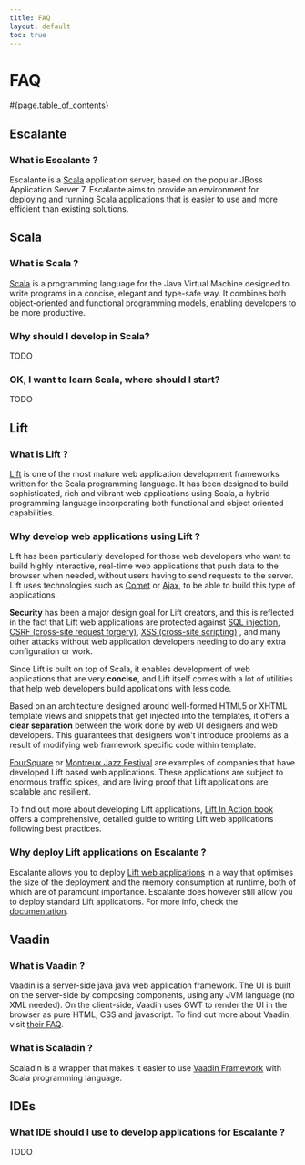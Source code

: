 ```yaml
---
title: FAQ
layout: default
toc: true
---
```


<div class="page-header">
<h1>FAQ</h1>
</div>

#{page.table_of_contents}

## Escalante

### What is Escalante ?

Escalante is a [Scala](http://scalan-lang.org) application server, based on
the popular JBoss Application Server 7. Escalante aims to provide an
environment for deploying and running Scala applications that is easier to use
and more efficient than existing solutions.

## Scala

### What is Scala ?

[Scala](http://www.scala-lang.org/) is a programming language for the Java
Virtual Machine designed to write programs in a concise, elegant and type-safe
way. It combines both object-oriented and functional programming models,
enabling developers to be more productive.

### Why should I develop in Scala?

TODO

### OK, I want to learn Scala, where should I start?

TODO

## Lift

### What is Lift ?

[Lift](http://liftweb.net/) is one of the most mature web application
development frameworks written for the Scala programming language. It has been
designed to build sophisticated, rich and vibrant web applications using
Scala, a hybrid programming language incorporating both functional and object
oriented capabilities.

### Why develop web applications using Lift ?

Lift has been particularly developed for those web developers who want to
build highly interactive, real-time web applications that push data to the
browser when needed, without users having to send requests to the server. Lift
uses technologies such as
<a href="http://en.wikipedia.org/wiki/Comet_(programming)">Comet</a> or
<a href="http://en.wikipedia.org/wiki/Ajax_(programming)">Ajax</a>, to be
able to build this type of applications.

**Security** has been a major design goal for Lift creators, and this is
reflected in the fact that Lift web applications are protected against [SQL
injection](http://en.wikipedia.org/wiki/SQL_injection), [CSRF (cross-site
request forgery)](http://en.wikipedia.org/wiki/Cross-site_request_forgery),
[XSS (cross-site scripting)](http://en.wikipedia.org/wiki/Cross-site_scripting)
, and many other attacks without web application developers needing to do any
extra configuration or work.

Since Lift is built on top of Scala, it enables development of web
applications that are very **concise**, and Lift itself comes with a lot of
utilities that help web developers build applications with less code.

Based on an architecture designed around well-formed HTML5 or XHTML
template views and snippets that get injected into the templates, it offers
a **clear separation** between the work done by web UI designers
and web developers. This guarantees that designers won't introduce problems as
a result of modifying web framework specific code within template.

[FourSquare](https://foursquare.com/) or [Montreux Jazz
Festival](http://metamedia.epfl.ch/page-80142-en.html) are examples of
companies that have developed Lift based web applications. These applications
are subject to enormous traffic spikes, and are living proof that Lift
applications are scalable and resilient.

To find out more about developing Lift applications, [Lift In
Action book](http://www.manning.com/perrett/) offers a comprehensive,
detailed guide to writing Lift web applications following best practices.

### Why deploy Lift applications on Escalante ?

Escalante allows you to deploy [Lift web applications](http://liftweb.net/)
in a way that optimises the size of the deployment and the memory consumption
at runtime, both of which are of paramount importance. Escalante does however
still allow you to deploy standard Lift applications. For more info, check
the [documentation](/documentation).

## Vaadin

### What is Vaadin ?

Vaadin is a server-side java java web application framework. The UI is built
on the server-side by composing components, using any JVM language
(no XML needed). On the client-side, Vaadin uses GWT to render the UI in
the browser as pure HTML, CSS and javascript. To find out more about
Vaadin, visit <a href="https://vaadin.com/faq">their FAQ</a>.

### What is Scaladin ?

Scaladin is a wrapper that makes it
easier to use <a href="http://vaadin.com">Vaadin Framework</a> with Scala
programming language.

## IDEs

### What IDE should I use to develop applications for Escalante ?

TODO

